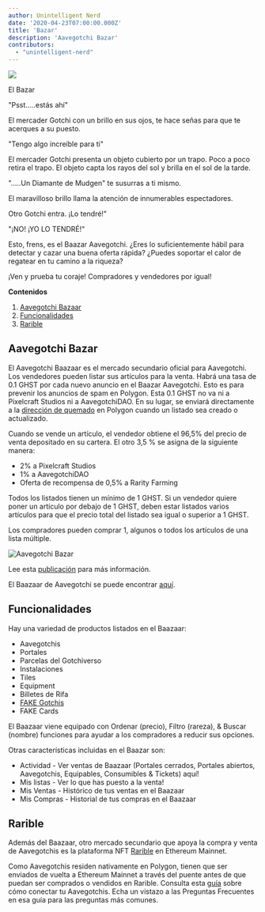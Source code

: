 ```yaml
---
author: Unintelligent Nerd
date: '2020-04-23T07:00:00.000Z'
title: 'Bazar'
description: 'Aavegotchi Bazar'
contributors:
  - "unintelligent-nerd"
---
```


<div class="headerImageContainer">
<img class="headerImage" src="/baazaar/baazaar.gif">
<p class="headerImageText">El Bazar</p>
</div>

"Psst.....estás ahí"

El mercader Gotchi con un brillo en sus ojos, te hace señas para que te acerques a su puesto.

"Tengo algo increíble para ti"

El mercader Gotchi presenta un objeto cubierto por un trapo. Poco a poco retira el trapo. El objeto capta los rayos del sol y brilla en el sol de la tarde.

".....Un Diamante de Mudgen" te susurras a ti mismo.

El maravilloso brillo llama la atención de innumerables espectadores.

Otro Gotchi entra. ¡Lo tendré!"

"¡NO! ¡YO LO TENDRÉ!"

Esto, frens, es el Baazar Aavegotchi. ¿Eres lo suficientemente hábil para detectar y cazar una buena oferta rápida? ¿Puedes soportar el calor de regatear en tu camino a la riqueza?

¡Ven y prueba tu coraje! Compradores y vendedores por igual!

<div class="contentsBox">

**Contenidos**

<ol>
<li><a href=#aavegotchi-baazaar>Aavegotchi Bazaar</a></li>
<li><a href=#features>Funcionalidades</a></li>
<li><a href=#rarible>Rarible</a></li>
</ol>

</div>

## Aavegotchi Bazar

El Aavegotchi Baazaar es el mercado secundario oficial para Aavegotchi. Los vendedores pueden listar sus artículos para la venta. Habrá una tasa de 0.1 GHST por cada nuevo anuncio en el Baazar Aavegotchi. Esto es para prevenir los anuncios de spam en Polygon. Esta 0.1 GHST no va ni a Pixelcraft Studios ni a AavegotchiDAO. En su lugar, se enviará directamente a la [dirección de quemado](https://explorer-mainnet.maticvigil.com/address/0xFFfFfFffFFfffFFfFFfFFFFFffFFFffffFfFFFfF/tokens) en Polygon cuando un listado sea creado o actualizado.

Cuando se vende un artículo, el vendedor obtiene el 96,5% del precio de venta depositado en su cartera. El otro 3,5 % se asigna de la siguiente manera:
* 2% a Pixelcraft Studios
* 1% a AavegotchiDAO
* Oferta de recompensa de 0,5% a Rarity Farming

Todos los listados tienen un mínimo de 1 GHST. Si un vendedor quiere poner un artículo por debajo de 1 GHST, deben estar listados varios artículos para que el precio total del listado sea igual o superior a 1 GHST.

Los compradores pueden comprar 1, algunos o todos los artículos de una lista múltiple.

<img class = "bodyImage" src = "/baazaar/baazaar.png" alt = "Aavegotchi Bazar" />

Lee esta [publicación](https://aavegotchi.medium.com/surprise-were-launching-an-aavegotchi-nft-marketplace-f8a388e89d7f) para más información.

El Baazaar de Aavegotchi se puede encontrar [aquí](https://app.aavegotchi.com/baazaar).

## Funcionalidades
Hay una variedad de productos listados en el Baazaar:

* Aavegotchis
* Portales
* Parcelas del Gotchiverso
* Instalaciones
* Tiles
* Equipment
* Billetes de Rifa
* [FAKE Gotchis](https://www.fakegotchis.com/)
* FAKE Cards

El Baazaar viene equipado con Ordenar (precio), Filtro (rareza), & Buscar (nombre) funciones para ayudar a los compradores a reducir sus opciones.

Otras características incluidas en el Baazar son:

* Actividad - Ver ventas de Baazaar (Portales cerrados, Portales abiertos, Aavegotchis, Equipables, Consumibles & Tickets) aquí!
* Mis listas - Ver lo que has puesto a la venta!
* Mis Ventas - Histórico de tus ventas en el Baazaar
* Mis Compras - Historial de tus compras en el Baazaar

## Rarible

Además del Baazaar, otro mercado secundario que apoya la compra y venta de Aavegotchis es la plataforma NFT [Rarible](https://rarible.com/) en Ethereum Mainnet.

Como Aavegotchis residen nativamente en Polygon, tienen que ser enviados de vuelta a Ethereum Mainnet a través del puente antes de que puedan ser comprados o vendidos en Rarible. Consulta esta [guía](https://aavegotchi.medium.com/aavegotchis-are-bridging-to-ethereum-with-3x-rewards-for-trading-344432eded9f) sobre cómo conectar tu Aavegotchis. Echa un vistazo a las Preguntas Frecuentes en esa guía para las preguntas más comunes.